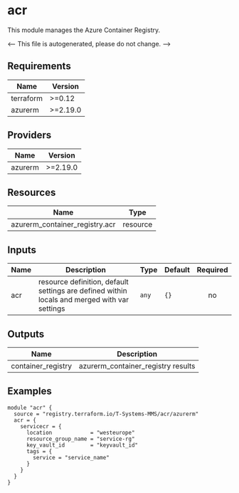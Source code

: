 <!-- BEGIN_TF_DOCS -->
# acr

This module manages the Azure Container Registry.

<-- This file is autogenerated, please do not change. -->

## Requirements

| Name | Version |
|------|---------|
| terraform | >=0.12 |
| azurerm | >=2.19.0 |

## Providers

| Name | Version |
|------|---------|
| azurerm | >=2.19.0 |

## Resources

| Name | Type |
|------|------|
| azurerm_container_registry.acr | resource |

## Inputs

| Name | Description | Type | Default | Required |
|------|-------------|------|---------|:--------:|
| acr | resource definition, default settings are defined within locals and merged with var settings | `any` | `{}` | no |

## Outputs

| Name | Description |
|------|-------------|
| container_registry | azurerm_container_registry results |

## Examples

```hcl
module "acr" {
  source = "registry.terraform.io/T-Systems-MMS/acr/azurerm"
  acr = {
    servicecr = {
      location            = "westeurope"
      resource_group_name = "service-rg"
      key_vault_id        = "keyvault_id"
      tags = {
        service = "service_name"
      }
    }
  }
}
```
<!-- END_TF_DOCS -->
